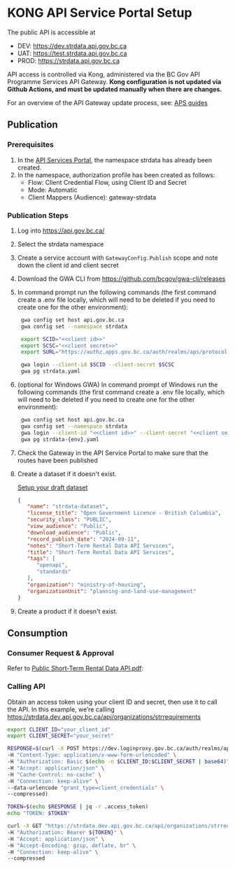 # KONG API Service Portal Setup

The public API is accessible at

* DEV: https://dev.strdata.api.gov.bc.ca
* UAT: https://test.strdata.api.gov.bc.ca
* PROD: https://strdata.api.gov.bc.ca

API access is controlled via Kong, administered via the BC Gov API Programme Services API Gateway.
**Kong configuration is not updated via Github Actions, and must be updated manually when there are changes.**

For an overview of the API Gateway update process, see: [APS guides](https://bcgov.github.io/aps-infra-platform/guides/owner-journey-v1/)

## Publication

### Prerequisites

1. In the [API Services Portal](https://api.gov.bc.ca/), the namespace strdata has already been created.
1. In the namespace, authorization profile has been created as follows:
    * Flow: Client Credential Flow, using Client ID and Secret
    * Mode: Automatic
    * Client Mappers (Audience): gateway-strdata

### Publication Steps

1. Log into https://api.gov.bc.ca/
1. Select the strdata namespace
1. Create a service account with `GatewayConfig.Publish` scope and note down the client id and client secret
1. Download the GWA CLI from https://github.com/bcgov/gwa-cli/releases
1. In command prompt run the following commands (the first command create a .env file locally, which will need to be deleted if you need to create one for the other environment):

   ```sh
    gwa config set host api.gov.bc.ca
    gwa config set --namespace strdata

    export SCID="<<client id>>"
    export SCSC="<<client secret>>"
    export SURL="https://authz.apps.gov.bc.ca/auth/realms/aps/protocol/openid-connect/token"

    gwa login --client-id $SCID --client-secret $SCSC
    gwa pg strdata.yaml
   ```

1. (optional for Windows GWA) In command prompt of Windows run the following commands (the first command create a .env file locally, which will need to be deleted if you need to create one for the other environment):

   ```sh
    gwa config set host api.gov.bc.ca
    gwa config set --namespace strdata
    gwa login --client-id "<<client id>>" --client-secret "<<client secret>>"
    gwa pg strdata-{env}.yaml
   ```

1. Check the Gateway in the API Service Portal to make sure that the routes have been published
1. Create a dataset if it doesn't exist.

   [Setup your draft dataset](https://bcgov.github.io/aps-infra-platform/guides/wner-journey-v1/#91-setup-your-draft-dataset)

   ```json
   {
      "name": "strdata-dataset",
      "license_title": "Open Government Licence - British Columbia",
      "security_class": "PUBLIC",
      "view_audience": "Public",
      "download_audience": "Public",
      "record_publish_date": "2024-09-11",
      "notes": "Short-Term Rental Data API Services",
      "title": "Short-Term Rental Data API Services",
      "tags": [
         "openapi",
         "standards"
      ],
      "organization": "ministry-of-housing",
      "organizationUnit": "planning-and-land-use-management"
   }
   ```

1. Create a product if it doesn't exist.

## Consumption

### Consumer Request & Approval

Refer to [Public Short-Term Rental Data API.pdf](./Public%20Short-Term%20Rental%20Data%20API.pdf):

### Calling API

Obtain an access token using your client ID and secret, then use it to call the API. In this example, we’re calling https://strdata.dev.api.gov.bc.ca/api/organizations/strrequirements

   ```sh
   export CLIENT_ID="your_client_id"
   export CLIENT_SECRET="your_secret"

   RESPONSE=$(curl -X POST https://dev.loginproxy.gov.bc.ca/auth/realms/apigw/protocol/openid-connect/token \
   -H "Content-Type: application/x-www-form-urlencoded" \
   -H "Authorization: Basic $(echo -n $CLIENT_ID:$CLIENT_SECRET | base64)" \
   -H "Accept: application/json" \
   -H "Cache-Control: no-cache" \
   -H "Connection: keep-alive" \
   --data-urlencode "grant_type=client_credentials" \
   --compressed)

   TOKEN=$(echo $RESPONSE | jq -r .access_token)
   echo "TOKEN: $TOKEN"

   curl -X GET "https://strdata.dev.api.gov.bc.ca/api/organizations/strrequirements?longitude=-123.3709161&latitude=48.4177006" \
   -H "Authorization: Bearer ${TOKEN}" \
   -H "Accept: application/json" \
   -H "Accept-Encoding: gzip, deflate, br" \
   -H "Connection: keep-alive" \
   --compressed
   ```
